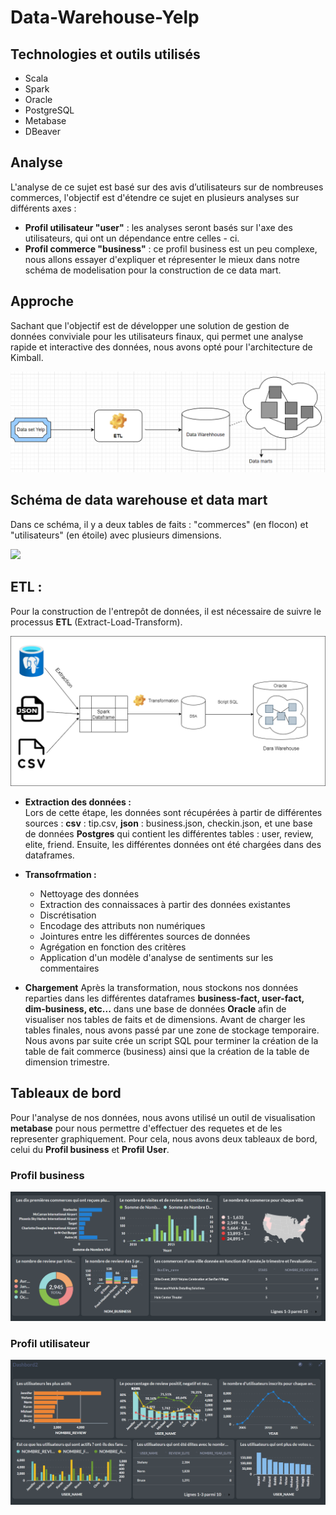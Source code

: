 # Data-Warehouse-Yelp
## Technologies et outils utilisés
- Scala
- Spark
- Oracle
- PostgreSQL
- Metabase
- DBeaver
  
## Analyse 
L'analyse de ce sujet est basé sur des avis d’utilisateurs sur de nombreuses commerces, l'objectif est d'étendre ce sujet en plusieurs analyses  sur différents axes : 

- **Profil utilisateur "user"** : 
    les analyses seront basés sur l'axe des utilisateurs, qui ont un dépendance entre celles - ci.
- **Profil commerce "business"** : 
    ce profil business est un peu complexe, nous allons essayer d'expliquer et répresenter le mieux dans notre schéma de modelisation pour la construction de ce data mart.
    
## Approche

Sachant que l'objectif est de développer une solution de gestion de données conviviale pour les utilisateurs finaux, qui permet une analyse rapide et interactive des données, nous avons opté pour l'architecture de Kimball.<br>

![](images/DataMarts.png)

## Schéma de data warehouse et data mart

Dans ce schéma, il y a deux tables de faits : "commerces" (en flocon) et "utilisateurs" (en étoile) avec plusieurs dimensions.

![](images/shéma.png)

## ETL : 
Pour la construction de l'entrepôt de données, il est nécessaire de suivre le processus **ETL** (Extract-Load-Transform).

![](images/etl.png)

- **Extraction des données :**  
Lors de cette étape, les données sont récupérées à partir de différentes sources : **csv** : tip.csv, **json** : business.json, checkin.json, et une base de données **Postgres** qui contient les différentes tables : user, review, elite, friend. Ensuite, les différentes données ont été chargées dans des dataframes.

- **Transofrmation :** 
  - Nettoyage des données 
  - Extraction des connaissaces à partir des données existantes
  - Discrétisation
  - Encodage des attributs non numériques
  - Jointures entre les différentes sources de données
  - Agrégation en fonction des critères
  - Application d'un modèle d'analyse de sentiments sur les commentaires

- **Chargement** 
Après la transformation, nous stockons nos données reparties dans les différentes dataframes **business-fact, user-fact, dim-business, etc...** dans une base de données **Oracle** afin de visualiser nos tables de faits et de dimensions.
Avant de charger les tables finales, nous avons passé par une zone de stockage temporaire. Nous avons par suite crée un script SQL pour terminer la création de la table de fait commerce (business) ainsi que la création de la table de dimension trimestre.


## Tableaux de bord

Pour l'analyse de nos données, nous avons utilisé un outil de visualisation **metabase** pour nous permettre d'effectuer des requetes et de les representer graphiquement.
Pour cela, nous avons deux tableaux de bord, celui du **Profil business** et **Profil User**.
### Profil business 

![](images/dashboard_business.png)

### Profil utilisateur 

![](images/dashboard_user.png)

